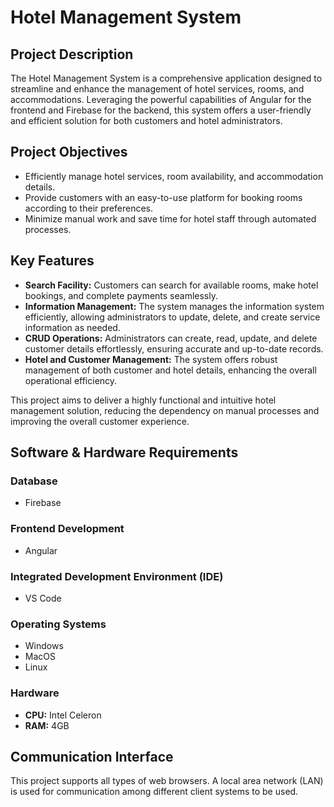 # Hotel Management System

## Project Description

The Hotel Management System is a comprehensive application designed to streamline and enhance the management of hotel services, rooms, and accommodations. Leveraging the powerful capabilities of Angular for the frontend and Firebase for the backend, this system offers a user-friendly and efficient solution for both customers and hotel administrators.

## Project Objectives

- Efficiently manage hotel services, room availability, and accommodation details.
- Provide customers with an easy-to-use platform for booking rooms according to their preferences.
- Minimize manual work and save time for hotel staff through automated processes.

## Key Features

- **Search Facility:** Customers can search for available rooms, make hotel bookings, and complete payments seamlessly.
- **Information Management:** The system manages the information system efficiently, allowing administrators to update, delete, and create service information as needed.
- **CRUD Operations:** Administrators can create, read, update, and delete customer details effortlessly, ensuring accurate and up-to-date records.
- **Hotel and Customer Management:** The system offers robust management of both customer and hotel details, enhancing the overall operational efficiency.

This project aims to deliver a highly functional and intuitive hotel management solution, reducing the dependency on manual processes and improving the overall customer experience.

## Software & Hardware Requirements

### Database
- Firebase

### Frontend Development
- Angular

### Integrated Development Environment (IDE)
- VS Code

### Operating Systems
- Windows
- MacOS
- Linux

### Hardware

- **CPU:** Intel Celeron
- **RAM:** 4GB

## Communication Interface

This project supports all types of web browsers. A local area network (LAN) is used for communication among different client systems to be used.


